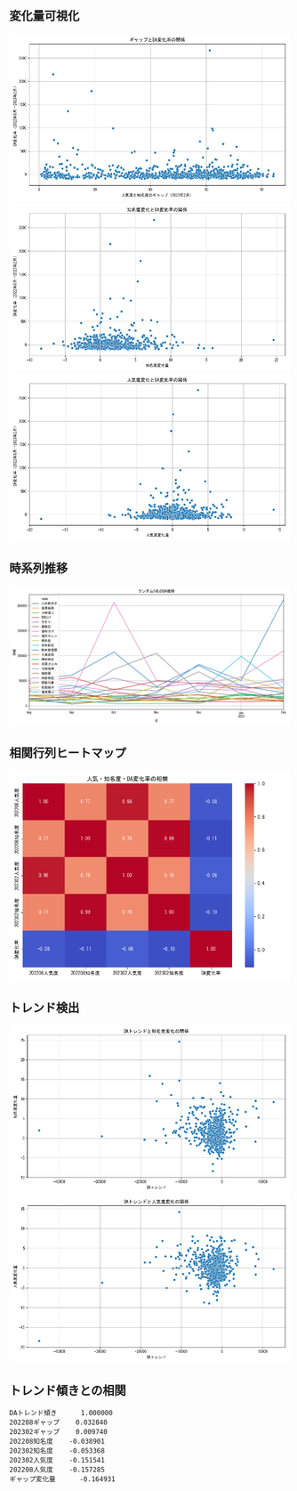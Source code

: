 ## 変化量可視化
![代替テキスト](image1.png)
![代替テキスト](image2.png)
![代替テキスト](image3.png)
## 時系列推移
![代替テキスト](image4.png)
## 相関行列ヒートマップ
![代替テキスト](image5.png)
## トレンド検出
![代替テキスト](image6.png)
![代替テキスト](image7.png)
## トレンド傾きとの相関
```
DAトレンド傾き      1.000000
202208ギャップ    0.032840
202302ギャップ    0.009740
202208知名度    -0.038901
202302知名度    -0.053368
202302人気度    -0.151541
202208人気度    -0.157285
ギャップ変化量      -0.164931
```
